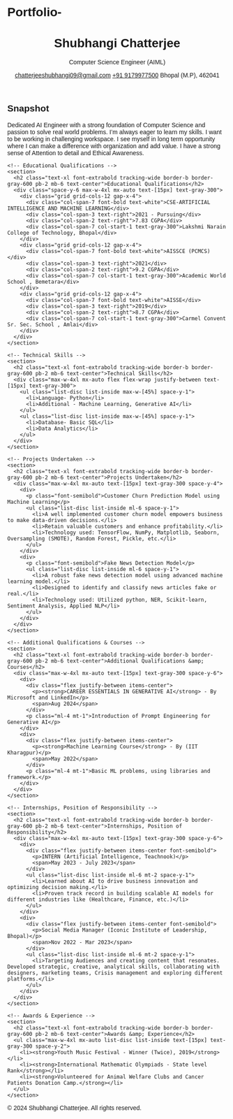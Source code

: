 # Portfolio-
<html lang="en">
<head>
<meta charset="UTF-8" />
<meta name="viewport" content="width=device-width, initial-scale=1" />
<title>Shubhangi Chatterjee - Portfolio</title>
<script src="https://cdn.tailwindcss.com"></script>
<link rel="stylesheet" href="https://cdnjs.cloudflare.com/ajax/libs/font-awesome/5.15.3/css/all.min.css" />
<style>
  body {
    font-family: Arial, sans-serif;
  }
</style>
</head>
<body class="bg-[#121217] text-white min-h-screen">
  <header class="max-w-5xl mx-auto px-6 py-8 flex flex-col md:flex-row md:items-center md:justify-between border-b border-gray-700">
    <div>
      <h1 class="text-3xl font-extrabold tracking-widest uppercase">Shubhangi Chatterjee</h1>
      <p class="text-sm font-semibold tracking-widest uppercase mt-1 text-gray-300">Computer Science Engineer (AIML)</p>
    </div>
    <div class="mt-4 md:mt-0 text-sm text-gray-300 flex flex-col md:flex-row md:space-x-8">
      <a href="mailto:chatterjeeshubhangi09@gmail.com" class="hover:text-white flex items-center"><i class="fas fa-envelope mr-2"></i> chatterjeeshubhangi09@gmail.com</a>
      <a href="tel:+919179977500" class="hover:text-white flex items-center mt-2 md:mt-0"><i class="fas fa-phone-alt mr-2"></i> +91 9179977500</a>
      <span class="flex items-center mt-2 md:mt-0"><i class="fas fa-map-marker-alt mr-2"></i> Bhopal (M.P), 462041</span>
    </div>
  </header>

  <main class="max-w-5xl mx-auto px-6 py-10 space-y-12">
    <!-- Snapshot -->
    <section>
      <h2 class="text-xl font-extrabold tracking-wide border-b border-gray-600 pb-2 mb-4 text-center">Snapshot</h2>
      <p class="max-w-4xl mx-auto text-center text-gray-300 leading-relaxed text-[15px]">
        Dedicated AI Engineer with a strong foundation of Computer Science and passion to solve real world problems. I’m always eager to learn my skills. I want to be working in challenging workspace. I see myself in long term opportunity where I can make a difference with organization and add value. I have a strong sense of Attention to detail and Ethical Awareness.
      </p>
    </section>

    <!-- Educational Qualifications -->
    <section>
      <h2 class="text-xl font-extrabold tracking-wide border-b border-gray-600 pb-2 mb-6 text-center">Educational Qualifications</h2>
      <div class="space-y-6 max-w-4xl mx-auto text-[15px] text-gray-300">
        <div class="grid grid-cols-12 gap-x-4">
          <div class="col-span-7 font-bold text-white">CSE-ARTIFICIAL INTELLIGENCE AND MACHINE LEARNING</div>
          <div class="col-span-3 text-right">2021 - Pursuing</div>
          <div class="col-span-2 text-right">7.83 CGPA</div>
          <div class="col-span-7 col-start-1 text-gray-300">Lakshmi Narain College of Technology, Bhopal</div>
        </div>
        <div class="grid grid-cols-12 gap-x-4">
          <div class="col-span-7 font-bold text-white">AISSCE (PCMCS)</div>
          <div class="col-span-3 text-right">2021</div>
          <div class="col-span-2 text-right">9.2 CGPA</div>
          <div class="col-span-7 col-start-1 text-gray-300">Academic World School , Bemetara</div>
        </div>
        <div class="grid grid-cols-12 gap-x-4">
          <div class="col-span-7 font-bold text-white">AISSE</div>
          <div class="col-span-3 text-right">2019</div>
          <div class="col-span-2 text-right">8.7 CGPA</div>
          <div class="col-span-7 col-start-1 text-gray-300">Carmel Convent Sr. Sec. School , Amlai</div>
        </div>
      </div>
    </section>

    <!-- Technical Skills -->
    <section>
      <h2 class="text-xl font-extrabold tracking-wide border-b border-gray-600 pb-2 mb-6 text-center">Technical Skills</h2>
      <div class="max-w-4xl mx-auto flex flex-wrap justify-between text-[15px] text-gray-300">
        <ul class="list-disc list-inside max-w-[45%] space-y-1">
          <li>Language- Python</li>
          <li>Additional - Machine Learning, Generative AI</li>
        </ul>
        <ul class="list-disc list-inside max-w-[45%] space-y-1">
          <li>Database- Basic SQL</li>
          <li>Data Analytics</li>
        </ul>
      </div>
    </section>

    <!-- Projects Undertaken -->
    <section>
      <h2 class="text-xl font-extrabold tracking-wide border-b border-gray-600 pb-2 mb-6 text-center">Projects Undertaken</h2>
      <div class="max-w-4xl mx-auto text-[15px] text-gray-300 space-y-4">
        <div>
          <p class="font-semibold">Customer Churn Prediction Model using Machine Learning</p>
          <ul class="list-disc list-inside ml-6 space-y-1">
            <li>A well implemented customer churn model empowers business to make data-driven decisions.</li>
            <li>Retain valuable customers and enhance profitability.</li>
            <li>Technology used: TensorFlow, NumPy, Matplotlib, Seaborn, Oversampling (SMOTE), Random Forest, Pickle, etc.</li>
          </ul>
        </div>
        <div>
          <p class="font-semibold">Fake News Detection Model</p>
          <ul class="list-disc list-inside ml-6 space-y-1">
            <li>A robust fake news detection model using advanced machine learning model.</li>
            <li>Designed to identify and classify news articles fake or real.</li>
            <li>Technology used: Utilized python, NER, Scikit-learn, Sentiment Analysis, Applied NLP</li>
          </ul>
        </div>
      </div>
    </section>

    <!-- Additional Qualifications & Courses -->
    <section>
      <h2 class="text-xl font-extrabold tracking-wide border-b border-gray-600 pb-2 mb-6 text-center">Additional Qualifications &amp; Courses</h2>
      <div class="max-w-4xl mx-auto text-[15px] text-gray-300 space-y-6">
        <div>
          <div class="flex justify-between items-center">
            <p><strong>CAREER ESSENTIALS IN GENERATIVE AI</strong> - By Microsoft and LinkedIn</p>
            <span>Aug 2024</span>
          </div>
          <p class="ml-4 mt-1">Introduction of Prompt Engineering for Generative AI</p>
        </div>
        <div>
          <div class="flex justify-between items-center">
            <p><strong>Machine Learning Course</strong> - By (IIT Kharagpur)</p>
            <span>May 2022</span>
          </div>
          <p class="ml-4 mt-1">Basic ML problems, using libraries and framework.</p>
        </div>
      </div>
    </section>

    <!-- Internships, Position of Responsibility -->
    <section>
      <h2 class="text-xl font-extrabold tracking-wide border-b border-gray-600 pb-2 mb-6 text-center">Internships, Position of Responsibility</h2>
      <div class="max-w-4xl mx-auto text-[15px] text-gray-300 space-y-6">
        <div>
          <div class="flex justify-between items-center font-semibold">
            <p>INTERN (Artificial Intelligence, Teachnook)</p>
            <span>May 2023 - July 2023</span>
          </div>
          <ul class="list-disc list-inside ml-6 mt-2 space-y-1">
            <li>Learned about AI to drive business innovation and optimizing decision making.</li>
            <li>Proven track record in building scalable AI models for different industries like (Healthcare, Finance, etc.)</li>
          </ul>
        </div>
        <div>
          <div class="flex justify-between items-center font-semibold">
            <p>Social Media Manager (Iconic Institute of Leadership, Bhopal)</p>
            <span>Nov 2022 - Mar 2023</span>
          </div>
          <ul class="list-disc list-inside ml-6 mt-2 space-y-1">
            <li>Targeting Audiences and creating content that resonates. Developed strategic, creative, analytical skills, collaborating with designers, marketing teams, Crisis management and exploring different platforms.</li>
          </ul>
        </div>
      </div>
    </section>

    <!-- Awards & Experience -->
    <section>
      <h2 class="text-xl font-extrabold tracking-wide border-b border-gray-600 pb-2 mb-6 text-center">Awards &amp; Experience</h2>
      <ul class="max-w-4xl mx-auto list-disc list-inside text-[15px] text-gray-300 space-y-2">
        <li><strong>Youth Music Festival - Winner (Twice), 2019</strong></li>
        <li><strong>International Mathematic Olympiads - State level Rank</strong></li>
        <li><strong>Volunteered for Animal Welfare Clubs and Cancer Patients Donation Camp.</strong></li>
      </ul>
    </section>
  </main>

  <footer class="max-w-5xl mx-auto px-6 py-6 text-center text-gray-500 text-sm">
    &copy; 2024 Shubhangi Chatterjee. All rights reserved.
  </footer>
</body>
</html>

